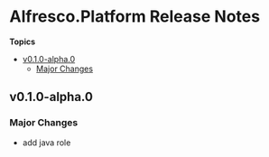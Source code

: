 # Alfresco\.Platform Release Notes

**Topics**

- <a href="#v0-1-0-alpha-0">v0\.1\.0\-alpha\.0</a>
    - <a href="#major-changes">Major Changes</a>

<a id="v0-1-0-alpha-0"></a>
## v0\.1\.0\-alpha\.0

<a id="major-changes"></a>
### Major Changes

* add java role
